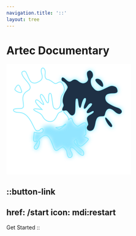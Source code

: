 ```yaml
---
navigation.title: '::'
layout: tree
---
```


# Artec Documentary
![Logo](pastell.svg)

::button-link
---
href: /start
icon: mdi:restart
---
Get Started
::
